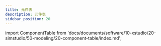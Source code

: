```yaml
---
title: 元件表
description: 元件表
sidebar_position: 20
---
```


import ComponentTable from 'docs/documents/software/10-xstudio/20-simstudio/50-modeling/20-component-table/index.md';

<ComponentTable />